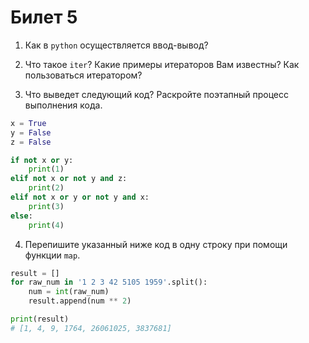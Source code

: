 # Билет 5

1. Как в `python` осуществляется ввод-вывод?

2. Что такое `iter`? Какие примеры итераторов Вам известны? Как пользоваться итератором?

3. Что выведет следующий код? Раскройте поэтапный процесс выполнения кода.

```python
x = True
y = False
z = False

if not x or y:
    print(1)
elif not x or not y and z:
    print(2)
elif not x or y or not y and x:
    print(3)
else:
    print(4)
```

4. Перепишите указанный ниже код в одну строку при помощи функции `map`.

```python
result = []
for raw_num in '1 2 3 42 5105 1959'.split():
    num = int(raw_num)
    result.append(num ** 2)

print(result)
# [1, 4, 9, 1764, 26061025, 3837681]
```
